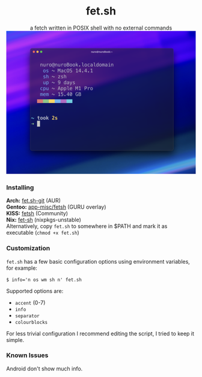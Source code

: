 <div align="center">
<h1>fet.sh</h1>
a fetch written in POSIX shell with no external commands
<br>
<img src="screenshot.png" width="1024rem">
</div>

### Installing

**Arch:** [fet.sh-git](https://aur.archlinux.org/packages/fet.sh-git) (AUR)  
**Gentoo:** [app-misc/fetsh](https://gpo.zugaina.org/Overlays/guru/app-misc/fetsh) (GURU overlay)  
**KISS:** [fetsh](https://github.com/kisslinux/community/tree/master/community/fetsh) (Community)  
**Nix:** [fet-sh](https://search.nixos.org/packages?show=fet-sh&query=fet-sh&channel=unstable) (nixpkgs-unstable)  
Alternatively, copy `fet.sh` to somewhere in $PATH and mark it as executable (`chmod +x fet.sh`)

### Customization

`fet.sh` has a few basic configuration options using environment variables, for example:

```
$ info='n os wm sh n' fet.sh
```

Supported options are:

- `accent` (0-7)
- `info`
- `separator`
- `colourblocks`

For less trivial configuration I recommend editing the script, I tried to keep it simple.

### Known Issues

Android don't show much info.
